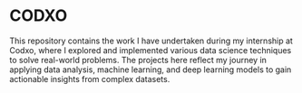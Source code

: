 # CODXO
This repository contains the work I have undertaken during my internship at Codxo, where I explored and implemented various data science techniques to solve real-world problems. The projects here reflect my journey in applying data analysis, machine learning, and deep learning models to gain actionable insights from complex datasets.
